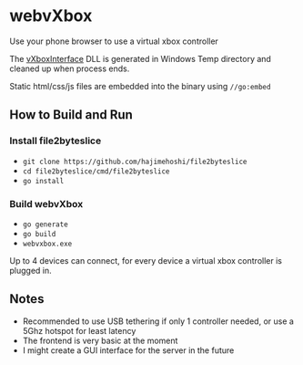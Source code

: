 # webvXbox
Use your phone browser to use a virtual xbox controller

The [vXboxInterface](https://github.com/shauleiz/vXboxInterface) DLL is generated in Windows Temp directory and cleaned up when process ends.

Static html/css/js files are embedded into the binary using `//go:embed`

## How to Build and Run
### Install file2byteslice
- `git clone https://github.com/hajimehoshi/file2byteslice`
- `cd file2byteslice/cmd/file2byteslice`
- `go install`
### Build webvXbox
- `go generate`
- `go build`
- `webvxbox.exe`

Up to 4 devices can connect, for every device a virtual xbox controller is plugged in.

## Notes
- Recommended to use USB tethering if only 1 controller needed, or use a 5Ghz hotspot for least latency
- The frontend is very basic at the moment
- I might create a GUI interface for the server in the future
